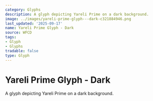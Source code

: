 ```yaml
---
category: Glyphs
description: A glyph depicting Yareli Prime on a dark background.
image: ../images/yareli-prime-glyph---dark-c321884946.png
last_updated: '2025-09-17'
name: Yareli Prime Glyph - Dark
source: WFCD
tags:
- Glyph
- Glyphs
tradable: false
type: Glyph
---
```


# Yareli Prime Glyph - Dark

A glyph depicting Yareli Prime on a dark background.

